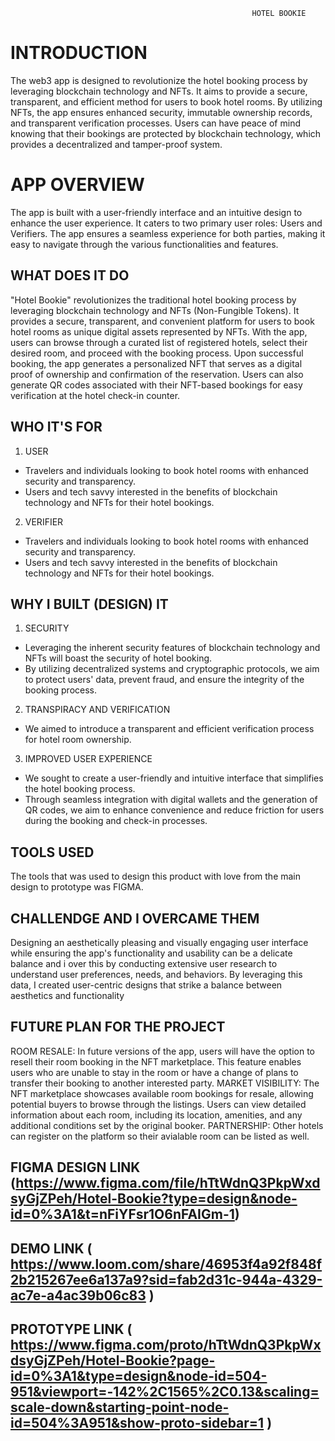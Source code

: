                                                           HOTEL BOOKIE

# INTRODUCTION
The web3 app is designed to revolutionize the hotel booking process by leveraging blockchain technology and NFTs. It aims to provide a secure, transparent, and efficient method for users to book hotel rooms. By utilizing NFTs, the app ensures enhanced security, immutable ownership records, and transparent verification processes. Users can have peace of mind knowing that their bookings are protected by blockchain technology, which provides a decentralized and tamper-proof system.


# APP OVERVIEW
The app is built with a user-friendly interface and an intuitive design to enhance the user experience. It caters to two primary user roles: Users and Verifiers. The app ensures a seamless experience for both parties, making it easy to navigate through the various functionalities and features.

## WHAT DOES IT DO
"Hotel Bookie" revolutionizes the traditional hotel booking process by leveraging blockchain technology and NFTs (Non-Fungible Tokens). It provides a secure, transparent, and convenient platform for users to book hotel rooms as unique digital assets represented by NFTs.
With the app, users can browse through a curated list of registered hotels, select their desired room, and proceed with the booking process. Upon successful booking, the app generates a personalized NFT that serves as a digital proof of ownership and confirmation of the reservation. Users can also generate QR codes associated with their NFT-based bookings for easy verification at the hotel check-in counter.

## WHO IT'S FOR
1. USER
  - Travelers and individuals looking to book hotel rooms with enhanced security and transparency.
  - Users and tech savvy interested in the benefits of blockchain technology and NFTs for their hotel bookings.
2. VERIFIER
  - Travelers and individuals looking to book hotel rooms with enhanced security and transparency.
  - Users and tech savvy interested in the benefits of blockchain technology and NFTs for their hotel bookings.
 
## WHY I BUILT (DESIGN) IT
1. SECURITY
  - Leveraging the inherent security features of blockchain technology and NFTs will boast the security of hotel booking.
  - By utilizing decentralized systems and cryptographic protocols, we aim to protect users' data, prevent fraud, and ensure the integrity of the booking process.
2. TRANSPIRACY AND VERIFICATION
  - We aimed to introduce a transparent and efficient verification process for hotel room ownership.
3. IMPROVED USER EXPERIENCE 
  - We sought to create a user-friendly and intuitive interface that simplifies the hotel booking process.
  - Through seamless integration with digital wallets and the generation of QR codes, we aim to enhance convenience and reduce friction for users during the booking and check-in processes.
 
## TOOLS USED
The tools that was used to design this product with love from the main design to prototype was FIGMA. 
 
 ## CHALLENDGE AND I OVERCAME THEM
Designing an aesthetically pleasing and visually engaging user interface while ensuring the app's functionality and usability can be a delicate balance and i over this by conducting extensive user research to understand user preferences, needs, and behaviors. By leveraging this data, I created user-centric designs that strike a balance between aesthetics and functionality

## FUTURE PLAN FOR THE PROJECT
ROOM RESALE:
In future versions of the app, users will have the option to resell their room booking in the NFT marketplace. This feature enables users who are unable to stay in the room or have a change of plans to transfer their booking to another interested party.
MARKET VISIBILITY:
The NFT marketplace showcases available room bookings for resale, allowing potential buyers to browse through the listings. Users can view detailed information about each room, including its location, amenities, and any additional conditions set by the original booker.
PARTNERSHIP:
Other hotels can register on the platform so their avialable room can be listed as well.

## FIGMA DESIGN LINK  (https://www.figma.com/file/hTtWdnQ3PkpWxdsyGjZPeh/Hotel-Bookie?type=design&node-id=0%3A1&t=nFiYFsr1O6nFAIGm-1)

## DEMO LINK ( https://www.loom.com/share/46953f4a92f848f2b215267ee6a137a9?sid=fab2d31c-944a-4329-ac7e-a4ac39b06c83 )

## PROTOTYPE LINK ( https://www.figma.com/proto/hTtWdnQ3PkpWxdsyGjZPeh/Hotel-Bookie?page-id=0%3A1&type=design&node-id=504-951&viewport=-142%2C1565%2C0.13&scaling=scale-down&starting-point-node-id=504%3A951&show-proto-sidebar=1 )
